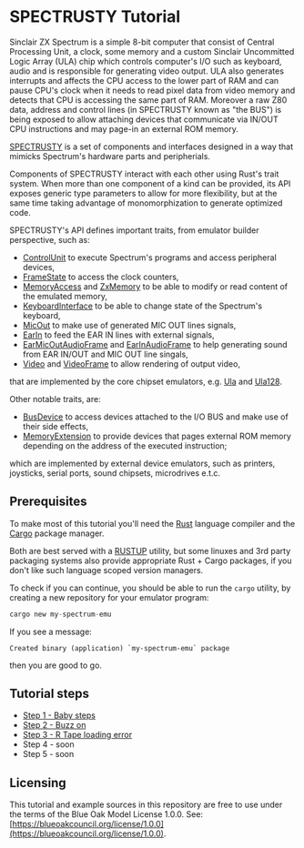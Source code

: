 SPECTRUSTY Tutorial
===================

Sinclair ZX Spectrum is a simple 8-bit computer that consist of Central Processing Unit, a clock, some memory and a custom Sinclair Uncommitted Logic Array (ULA) chip which controls computer's I/O such as keyboard, audio and is responsible for generating video output. ULA also generates interrupts and affects the CPU access to the lower part of RAM and can pause CPU's clock when it needs to read pixel data from video memory and detects that CPU is accessing the same part of RAM. Moreover a raw Z80 data, address and control lines (in SPECTRUSTY known as "the BUS") is being exposed to allow attaching devices that communicate via IN/OUT CPU instructions and may page-in an external ROM memory.

[SPECTRUSTY] is a set of components and interfaces designed in a way that mimicks Spectrum's hardware parts and peripherials.

Components of SPECTRUSTY interact with each other using Rust's trait system. When more than one component of a kind can be provided, its API exposes generic type parameters to allow for more flexibility, but at the same time taking advantage of monomorphization to generate optimized code.

SPECTRUSTY's API defines important traits, from emulator builder perspective, such as:

- [ControlUnit] to execute Spectrum's programs and access peripheral devices,
- [FrameState] to access the clock counters,
- [MemoryAccess] and [ZxMemory] to be able to modify or read content of the emulated memory,
- [KeyboardInterface] to be able to change state of the Spectrum's keyboard,
- [MicOut] to make use of generated MIC OUT lines signals,
- [EarIn] to feed the EAR IN lines with external signals,
- [EarMicOutAudioFrame] and [EarInAudioFrame] to help generating sound from EAR IN/OUT and MIC OUT line singals,
- [Video] and [VideoFrame] to allow rendering of output video,

that are implemented by the core chipset emulators, e.g. [Ula] and [Ula128].

Other notable traits, are:

- [BusDevice] to access devices attached to the I/O BUS and make use of their side effects,
- [MemoryExtension] to provide devices that pages external ROM memory depending on the address of the executed instruction;

which are implemented by external device emulators, such as printers, joysticks, serial ports, sound
chipsets, microdrives e.t.c.


Prerequisites
-------------

To make most of this tutorial you'll need the [Rust] language compiler and the [Cargo] package manager.

Both are best served with a [RUSTUP] utility, but some linuxes and 3rd party packaging systems also provide appropriate Rust + Cargo packages, if you don't like such language scoped version managers.

To check if you can continue, you should be able to run the `cargo` utility, by creating a new repository for your emulator program:

```rust
cargo new my-spectrum-emu
```

If you see a message:

```
Created binary (application) `my-spectrum-emu` package
```

then you are good to go.


Tutorial steps
--------------

* [Step 1 - Baby steps](step1.md)
* [Step 2 - Buzz on](step2.md)
* [Step 3 - R Tape loading error](step3.md)
* Step 4 - soon
* Step 5 - soon


Licensing
---------

This tutorial and example sources in this repository are free to use under the terms of the Blue Oak Model License 1.0.0.
See: [https://blueoakcouncil.org/license/1.0.0](https://blueoakcouncil.org/license/1.0.0).

[SPECTRUSTY]: https://royaltm.github.io/spectrusty/
[tutorial]: https://royaltm.github.io/spectrusty-tutorial/
[Rust]: https://www.rust-lang.org/
[Cargo]: https://crates.io/
[RUSTUP]: https://www.rust-lang.org/learn/get-started#installing-rust
[BusDevice]: https://docs.rs/spectrusty/*/spectrusty/bus/trait.BusDevice.html
[ControlUnit]: https://docs.rs/spectrusty/*/spectrusty/chip/trait.ControlUnit.html
[EarIn]: https://docs.rs/spectrusty/*/spectrusty/chip/trait.EarIn.html
[EarMicOutAudioFrame]: https://docs.rs/spectrusty/*/spectrusty/audio/trait.EarMicOutAudioFrame.html
[EarInAudioFrame]: https://docs.rs/spectrusty/*/spectrusty/audio/trait.EarInAudioFrame.html
[FrameState]: https://docs.rs/spectrusty/*/spectrusty/chip/trait.FrameState.html
[KeyboardInterface]: https://docs.rs/spectrusty/*/spectrusty/peripherals/trait.KeyboardInterface.html
[MemoryAccess]: https://docs.rs/spectrusty/*/spectrusty/chip/trait.MemoryAccess.html
[MemoryExtension]: https://docs.rs/spectrusty/*/spectrusty/memory/trait.MemoryExtension.html
[MicOut]: https://docs.rs/spectrusty/*/spectrusty/chip/trait.MicOut.html
[Ula128]: https://docs.rs/spectrusty/*/spectrusty/chip/ula128/struct.Ula128.html
[Ula]: https://docs.rs/spectrusty/*/spectrusty/chip/ula/struct.Ula.html
[Video]: https://docs.rs/spectrusty/*/spectrusty/video/trait.Video.html
[VideoFrame]: https://docs.rs/spectrusty/*/spectrusty/video/trait.VideoFrame.html
[ZxMemory]: https://docs.rs/spectrusty/*/spectrusty/memory/trait.ZxMemory.html